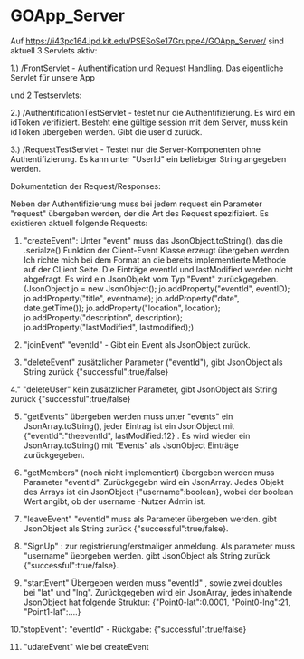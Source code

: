 # GOApp_Server

Auf https://i43pc164.ipd.kit.edu/PSESoSe17Gruppe4/GOApp_Server/ sind aktuell 3 Servlets aktiv: 

1.) /FrontServlet - Authentification und Request Handling. Das eigentliche Servlet für unsere App

und 2 Testservlets:

2.) /AuthentificationTestServlet - testet nur die Authentifizierung. Es wird ein idToken verifiziert. Besteht eine gültige session mit dem Server, muss kein idToken übergeben werden. Gibt die userId zurück.

3.) /RequestTestServlet - Testet nur die Server-Komponenten ohne Authentifizierung. Es kann unter "UserId" ein beliebiger String angegeben werden.

Dokumentation der Request/Responses:

Neben der Authentifizierung muss bei jedem request ein Parameter "request" übergeben werden, der die Art des Request spezifiziert. Es existieren aktuell folgende Requests:

1. "createEvent": Unter "event" muss das JsonObject.toString(), das die .serialze() Funktion der Client-Event Klasse erzeugt übergeben werden. Ich richte mich bei dem Format an die bereits implementierte Methode auf der CLient Seite. Die Einträge eventId und lastModified werden nicht abgefragt. Es wird ein JsonObjekt vom Typ "Event" zurückgegeben.
(JsonObject jo = new JsonObject();
		jo.addProperty("eventId", eventID);
		jo.addProperty("title", eventname);
		jo.addProperty("date", date.getTime());
		jo.addProperty("location", location);
		jo.addProperty("description", description);
		jo.addProperty("lastModified", lastmodified);)
    
2. "joinEvent" "eventId" - Gibt ein Event als JsonObject zurück.

3. "deleteEvent" zusätzlicher Parameter ("eventId"), gibt JsonObject als String zurück {"successful":true/false}

4." "deleteUser" kein zusätzlicher Parameter, gibt JsonObject als String zurück {"successful":true/false}

5. "getEvents" übergeben werden muss unter "events" ein JsonArray.toString(), jeder Eintrag ist ein JsonObject mit {"eventId":"theeventId", lastModified:12} . Es wird wieder ein JsonArray.toString() mit "Events" als JsonObject Einträge zurückgegeben.

6. "getMembers" (noch nicht implementiert) übergeben werden muss Parameter "eventId". Zurückgegebn wird ein JsonArray. Jedes Objekt des Arrays ist ein JsonObject {"username":boolean}, wobei der boolean Wert angibt, ob der username -Nutzer Admin ist.

7. "leaveEvent" "eventId" muss als Parameter übergeben werden. gibt JsonObject als String zurück {"successful":true/false}.

8. "SignUp" : zur registrierung/erstmaliger anmeldung. Als parameter muss "username" üebrgeben werden. gibt JsonObject als String zurück {"successful":true/false}.

9. "startEvent" Übergeben werden muss "eventId" , sowie zwei doubles bei "lat" und "lng". Zurückgegeben wird ein JsonArray, jedes inhaltende JsonObject hat folgende Struktur:
{"Point0-lat":0.0001,
"Point0-lng":21,
"Point1-lat":....}

10."stopEvent": "eventId" - Rückgabe: {"successful":true/false}

11. "udateEvent" wie bei createEvent
